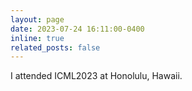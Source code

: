 ```yaml
---
layout: page
date: 2023-07-24 16:11:00-0400
inline: true
related_posts: false
---
```


I attended ICML2023 at Honolulu, Hawaii.

